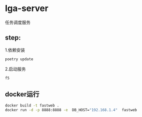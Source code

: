 # lga-server

任务调度服务

## step:
1.依赖安装

```bash
poetry update
```

2.启动服务

```bash
f5
```

## docker运行

```bash
docker build -t fastweb .
docker run -d -p 8888:8888 -e  DB_HOST="192.168.1.4"  fastweb
```

